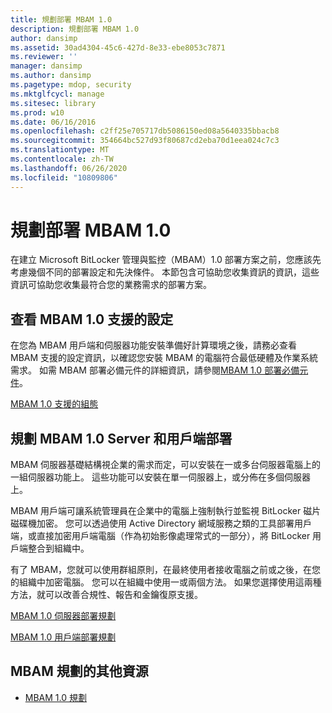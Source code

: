 ```yaml
---
title: 規劃部署 MBAM 1.0
description: 規劃部署 MBAM 1.0
author: dansimp
ms.assetid: 30ad4304-45c6-427d-8e33-ebe8053c7871
ms.reviewer: ''
manager: dansimp
ms.author: dansimp
ms.pagetype: mdop, security
ms.mktglfcycl: manage
ms.sitesec: library
ms.prod: w10
ms.date: 06/16/2016
ms.openlocfilehash: c2ff25e705717db5086150ed08a5640335bbacb8
ms.sourcegitcommit: 354664bc527d93f80687cd2eba70d1eea024c7c3
ms.translationtype: MT
ms.contentlocale: zh-TW
ms.lasthandoff: 06/26/2020
ms.locfileid: "10809806"
---
```

# 規劃部署 MBAM 1.0


在建立 Microsoft BitLocker 管理與監控（MBAM）1.0 部署方案之前，您應該先考慮幾個不同的部署設定和先決條件。 本節包含可協助您收集資訊的資訊，這些資訊可協助您收集最符合您的業務需求的部署方案。

## 查看 MBAM 1.0 支援的設定


在您為 MBAM 用戶端和伺服器功能安裝準備好計算環境之後，請務必查看 MBAM 支援的設定資訊，以確認您安裝 MBAM 的電腦符合最低硬體及作業系統需求。 如需 MBAM 部署必備元件的詳細資訊，請參閱[MBAM 1.0 部署必備元件](mbam-10-deployment-prerequisites.md)。

[MBAM 1.0 支援的組態](mbam-10-supported-configurations.md)

## 規劃 MBAM 1.0 Server 和用戶端部署


MBAM 伺服器基礎結構視企業的需求而定，可以安裝在一或多台伺服器電腦上的一組伺服器功能上。 這些功能可以安裝在單一伺服器上，或分佈在多個伺服器上。

MBAM 用戶端可讓系統管理員在企業中的電腦上強制執行並監視 BitLocker 磁片磁碟機加密。 您可以透過使用 Active Directory 網域服務之類的工具部署用戶端，或直接加密用戶端電腦（作為初始影像處理常式的一部分），將 BitLocker 用戶端整合到組織中。

有了 MBAM，您就可以使用群組原則，在最終使用者接收電腦之前或之後，在您的組織中加密電腦。 您可以在組織中使用一或兩個方法。 如果您選擇使用這兩種方法，就可以改善合規性、報告和金鑰復原支援。

[MBAM 1.0 伺服器部署規劃](planning-for-mbam-10-server-deployment.md)

[MBAM 1.0 用戶端部署規劃](planning-for-mbam-10-client-deployment.md)

## <a href="" id="other-resources-for-mbam-planning-"></a>MBAM 規劃的其他資源


-   [MBAM 1.0 規劃](planning-for-mbam-10.md)

 

 





